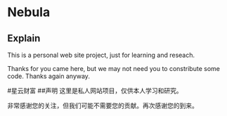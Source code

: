 # Nebula

## Explain
This is a personal web site project, just for learning and reseach.

Thanks for you came here, but we may not need you to constribute some code. Thanks again anyway.

#星云财富
##声明
这里是私人网站项目，仅供本人学习和研究。

非常感谢您的关注，但我们可能不需要您的贡献。再次感谢您的到来。
